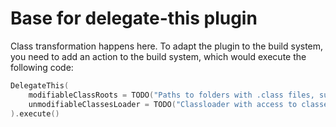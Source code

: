 # Base for delegate-this plugin

Class transformation happens here. To adapt the plugin to the build system, you need to add an action to the build system,
which would execute the following code:
```kotlin
DelegateThis(
    modifiableClassRoots = TODO("Paths to folders with .class files, such as build/classes or target/classes"),
    unmodifiableClassesLoader = TODO("Classloader with access to classes in project dependencies")
).execute()
```